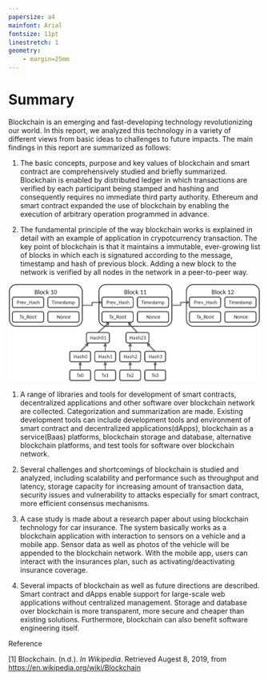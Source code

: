 ```yaml
---
papersize: a4
mainfont: Arial
fontsize: 11pt
linestretch: 1
geometry:
    - margin=25mm
---
```


# Summary

Blockchain is an emerging and fast-developing technology revolutionizing our world. In this report, we analyzed this technology in a variety of different views from basic ideas to challenges to future impacts. The main findings in this report are summarized as follows:

1. The basic concepts, purpose and key values of blockchain and smart contract are comprehensively studied and briefly summarized. Blockchain is enabled by distributed ledger in which transactions are verified by each participant being stamped and hashing and consequently requires no immediate third party authority. Ethereum and smart contract expanded the use of blockchain by enabling the execution of arbitrary operation programmed in advance. 

2. The fundamental principle of the way blockchain works is explained in detail with an example of application in crypotcurrency transaction. The key point of blockchain is that it maintains a immutable, ever-growing list of blocks in which each is signatured according to the message, timestamp and hash of previous block. Adding a new block to the network is verified by all nodes in the network in a peer-to-peer way.

![blockchain concept (Blockchain, n.d.)](./img/Bitcoin_Block_Data.png)

1. A range of libraries and tools for development of smart contracts, decentralized applications and other software over blockchain network are collected. Categorization and summarization are made. Existing development tools can include development tools and environment of smart contract and decentralized applications(dApps), blockchain as a service(Baas) platforms, blockchain storage and database, alternative blockchain platforms, and test tools for software over blockchain network.

2. Several challenges and shortcomings of blockchain is studied and analyzed, including scalability and performance such as throughput and latency, storage capacity for increasing amount of transaction data, security issues and vulnerability to attacks especially for smart contract, more efficient consensus mechanisms.

3. A case study is made about a research paper about using blockchain technology for car insurance. The system basically works as a blockchain application with interaction to sensors on a vehicle and a mobile app. Sensor data as well as photos of the vehicle will be appended to the blockchain network. With the mobile app, users can interact with the insurances plan, such as activating/deactivating insurance coverage. 

4. Several impacts of blockchain as well as future directions are described. Smart contract and dApps enable support for large-scale web applications without centralized management. Storage and database over blockchain is more transparent, more secure and cheaper than existing solutions. Furthermore, blockchain can also benefit software engineering itself. 

Reference

[1] Blockchain. (n.d.). *In Wikipedia*. Retrieved Augest 8, 2019, from https://en.wikipedia.org/wiki/Blockchain
